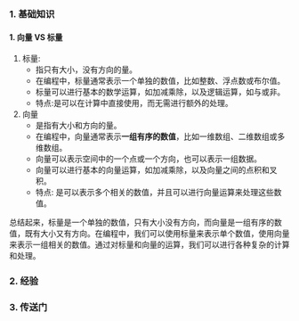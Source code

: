 ### 1. 基础知识
#### 1. 向量 VS 标量
1. 标量:
   - 指只有大小，没有方向的量。
   - 在编程中，标量通常表示一个单独的数值，比如整数、浮点数或布尔值。
   - 标量可以进行基本的数学运算，如加减乘除，以及逻辑运算，如与或非。
   - 特点:是可以在计算中直接使用，而无需进行额外的处理。
3. 向量
   - 是指有大小和方向的量。
   - 在编程中，向量通常表示**一组有序的数值**，比如一维数组、二维数组或多维数组。
   - 向量可以表示空间中的一个点或一个方向，也可以表示一组数据。
   - 向量可以进行基本的向量运算，如加减乘除，以及向量之间的点积和叉积。
   - 特点: 是可以表示多个相关的数值，并且可以进行向量运算来处理这些数值。

总结起来，标量是一个单独的数值，只有大小没有方向，而向量是一组有序的数值，既有大小又有方向。在编程中，我们可以使用标量来表示单个数值，使用向量来表示一组相关的数值。通过对标量和向量的运算，我们可以进行各种复杂的计算和处理。
### 2. 经验
### 3. 传送门
